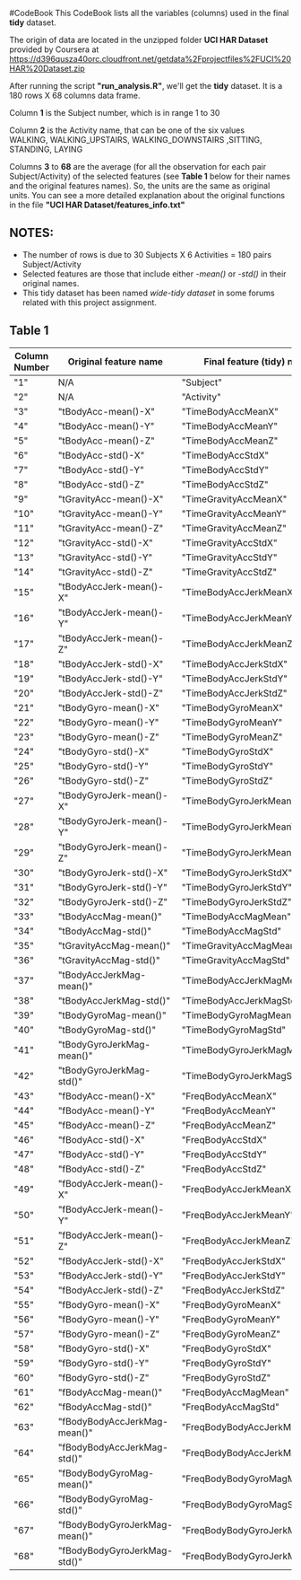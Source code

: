 #CodeBook
This CodeBook lists all the variables (columns) used in the final __tidy__ dataset.

The origin of data are located in the unzipped folder __UCI HAR Dataset__ provided by Coursera at
https://d396qusza40orc.cloudfront.net/getdata%2Fprojectfiles%2FUCI%20HAR%20Dataset.zip

After running the script __"run_analysis.R"__, we'll get the __tidy__ dataset. It is a 180 rows X 68 columns data frame.

Column __1__ is the Subject number, which is in range 1 to 30

Column __2__ is the Activity name, that can be one of the six values                                                   
WALKING, WALKING\_UPSTAIRS, WALKING\_DOWNSTAIRS ,SITTING, STANDING, LAYING

Columns __3__ to __68__ are the average (for all the observation for each pair Subject/Activity) of the selected features (see __Table 1__ below for their names and the original features names). So, the units are the same as original units.
You can see a more detailed explanation about the original functions in the file __"UCI HAR Dataset/features_info.txt"__

## NOTES:
* The number of rows is due to 30 Subjects X 6 Activities = 180 pairs Subject/Activity
* Selected features are those that include either _-mean()_ or _-std()_ in their original names.
* This tidy dataset has been named _wide-tidy dataset_ in some forums related with this project assignment.

## Table 1
Column Number|Original feature name|Final feature (tidy) name
-------------|---------------------|-------------------------
"1"|N/A|"Subject"
"2"|N/A|"Activity"
"3"|"tBodyAcc-mean()-X"|"TimeBodyAccMeanX"
"4"|"tBodyAcc-mean()-Y"|"TimeBodyAccMeanY"
"5"|"tBodyAcc-mean()-Z"|"TimeBodyAccMeanZ"
"6"|"tBodyAcc-std()-X"|"TimeBodyAccStdX"
"7"|"tBodyAcc-std()-Y"|"TimeBodyAccStdY"
"8"|"tBodyAcc-std()-Z"|"TimeBodyAccStdZ"
"9"|"tGravityAcc-mean()-X"|"TimeGravityAccMeanX"
"10"|"tGravityAcc-mean()-Y"|"TimeGravityAccMeanY"
"11"|"tGravityAcc-mean()-Z"|"TimeGravityAccMeanZ"
"12"|"tGravityAcc-std()-X"|"TimeGravityAccStdX"
"13"|"tGravityAcc-std()-Y"|"TimeGravityAccStdY"
"14"|"tGravityAcc-std()-Z"|"TimeGravityAccStdZ"
"15"|"tBodyAccJerk-mean()-X"|"TimeBodyAccJerkMeanX"
"16"|"tBodyAccJerk-mean()-Y"|"TimeBodyAccJerkMeanY"
"17"|"tBodyAccJerk-mean()-Z"|"TimeBodyAccJerkMeanZ"
"18"|"tBodyAccJerk-std()-X"|"TimeBodyAccJerkStdX"
"19"|"tBodyAccJerk-std()-Y"|"TimeBodyAccJerkStdY"
"20"|"tBodyAccJerk-std()-Z"|"TimeBodyAccJerkStdZ"
"21"|"tBodyGyro-mean()-X"|"TimeBodyGyroMeanX"
"22"|"tBodyGyro-mean()-Y"|"TimeBodyGyroMeanY"
"23"|"tBodyGyro-mean()-Z"|"TimeBodyGyroMeanZ"
"24"|"tBodyGyro-std()-X"|"TimeBodyGyroStdX"
"25"|"tBodyGyro-std()-Y"|"TimeBodyGyroStdY"
"26"|"tBodyGyro-std()-Z"|"TimeBodyGyroStdZ"
"27"|"tBodyGyroJerk-mean()-X"|"TimeBodyGyroJerkMeanX"
"28"|"tBodyGyroJerk-mean()-Y"|"TimeBodyGyroJerkMeanY"
"29"|"tBodyGyroJerk-mean()-Z"|"TimeBodyGyroJerkMeanZ"
"30"|"tBodyGyroJerk-std()-X"|"TimeBodyGyroJerkStdX"
"31"|"tBodyGyroJerk-std()-Y"|"TimeBodyGyroJerkStdY"
"32"|"tBodyGyroJerk-std()-Z"|"TimeBodyGyroJerkStdZ"
"33"|"tBodyAccMag-mean()"|"TimeBodyAccMagMean"
"34"|"tBodyAccMag-std()"|"TimeBodyAccMagStd"
"35"|"tGravityAccMag-mean()"|"TimeGravityAccMagMean"
"36"|"tGravityAccMag-std()"|"TimeGravityAccMagStd"
"37"|"tBodyAccJerkMag-mean()"|"TimeBodyAccJerkMagMean"
"38"|"tBodyAccJerkMag-std()"|"TimeBodyAccJerkMagStd"
"39"|"tBodyGyroMag-mean()"|"TimeBodyGyroMagMean"
"40"|"tBodyGyroMag-std()"|"TimeBodyGyroMagStd"
"41"|"tBodyGyroJerkMag-mean()"|"TimeBodyGyroJerkMagMean"
"42"|"tBodyGyroJerkMag-std()"|"TimeBodyGyroJerkMagStd"
"43"|"fBodyAcc-mean()-X"|"FreqBodyAccMeanX"
"44"|"fBodyAcc-mean()-Y"|"FreqBodyAccMeanY"
"45"|"fBodyAcc-mean()-Z"|"FreqBodyAccMeanZ"
"46"|"fBodyAcc-std()-X"|"FreqBodyAccStdX"
"47"|"fBodyAcc-std()-Y"|"FreqBodyAccStdY"
"48"|"fBodyAcc-std()-Z"|"FreqBodyAccStdZ"
"49"|"fBodyAccJerk-mean()-X"|"FreqBodyAccJerkMeanX"
"50"|"fBodyAccJerk-mean()-Y"|"FreqBodyAccJerkMeanY"
"51"|"fBodyAccJerk-mean()-Z"|"FreqBodyAccJerkMeanZ"
"52"|"fBodyAccJerk-std()-X"|"FreqBodyAccJerkStdX"
"53"|"fBodyAccJerk-std()-Y"|"FreqBodyAccJerkStdY"
"54"|"fBodyAccJerk-std()-Z"|"FreqBodyAccJerkStdZ"
"55"|"fBodyGyro-mean()-X"|"FreqBodyGyroMeanX"
"56"|"fBodyGyro-mean()-Y"|"FreqBodyGyroMeanY"
"57"|"fBodyGyro-mean()-Z"|"FreqBodyGyroMeanZ"
"58"|"fBodyGyro-std()-X"|"FreqBodyGyroStdX"
"59"|"fBodyGyro-std()-Y"|"FreqBodyGyroStdY"
"60"|"fBodyGyro-std()-Z"|"FreqBodyGyroStdZ"
"61"|"fBodyAccMag-mean()"|"FreqBodyAccMagMean"
"62"|"fBodyAccMag-std()"|"FreqBodyAccMagStd"
"63"|"fBodyBodyAccJerkMag-mean()"|"FreqBodyBodyAccJerkMagMean"
"64"|"fBodyBodyAccJerkMag-std()"|"FreqBodyBodyAccJerkMagStd"
"65"|"fBodyBodyGyroMag-mean()"|"FreqBodyBodyGyroMagMean"
"66"|"fBodyBodyGyroMag-std()"|"FreqBodyBodyGyroMagStd"
"67"|"fBodyBodyGyroJerkMag-mean()"|"FreqBodyBodyGyroJerkMagMean"
"68"|"fBodyBodyGyroJerkMag-std()"|"FreqBodyBodyGyroJerkMagStd"
